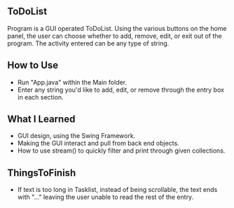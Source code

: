 ## ToDoList

Program is a GUI operated ToDoList. Using the various buttons on the home panel, the user can choose whether to add, remove, edit, or exit out of the program. The activity entered can be any type of string.

## How to Use
- Run "App.java" within the Main folder.
- Enter any string you'd like to add, edit, or remove through the entry box in each section.

## What I Learned
- GUI design, using the Swing Framework.
- Making the GUI interact and pull from back end objects.
- How to use stream() to quickly filter and print through given collections.

## ThingsToFinish
- If text is too long in Tasklist, instead of being scrollable, the text ends with "..." leaving the user unable to read the rest of the entry.

